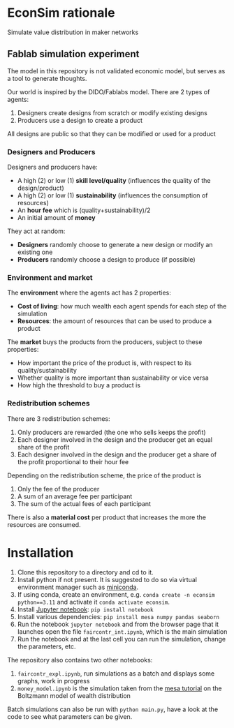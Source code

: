 # EconSim rationale
Simulate value distribution in maker networks

## Fablab simulation experiment
The model in this repository is not validated economic model, but serves as a tool to generate thoughts.

Our world is inspired by the DIDO/Fablabs model. There are 2 types of agents:
1. Designers create designs from scratch or modify existing designs
2. Producers use a design to create a product

All designs are public so that they can be modified or used for a product

###  Designers and Producers
Designers and producers have:
- A high (2) or low (1) **skill level/quality** (influences the quality of the design/product)
- A high (2) or low (1) **sustainability** (influences the consumption of resources)
- An **hour fee** which is (quality+sustainability)/2
- An initial amount of **money**

They act at random:
- **Designers** randomly choose to generate a new design or modify an existing one
- **Producers** randomly choose a design to produce (if possible)

### Environment and market
The **environment** where the agents act has 2 properties:
- **Cost of living**: how much wealth each agent spends for each step of the simulation
- **Resources**: the amount of resources that can be used to produce a product

The **market** buys the products from the producers, subject to these properties:
- How important the price of the product is, with respect to its quality/sustainability
- Whether quality is more important than sustainability or vice versa
- How high the threshold to buy a product is

### Redistribution schemes
There are 3 redistribution schemes:
1. Only producers are rewarded (the one who sells keeps the profit)
2. Each designer involved in the design and the producer get an equal share of the profit
3. Each designer involved in the design and the producer get a share of the profit proportional to their hour fee

Depending on the redistribution scheme, the price of the product is
1. Only the fee of the producer
2. A sum of an average fee per participant
3. The sum of the actual fees of each participant

There is also a **material cost** per product that increases the more the resources are consumed.

# Installation

1. Clone this repository to a directory and cd to it.
2. Install python if not present. It is suggested to do so via virtual environment manager such as [miniconda](https://docs.anaconda.com/free/miniconda/).
3. If using conda, create an environment, e.g. `conda create -n econsim python==3.11` and activate it `conda activate econsim`.
4. Install [Jupyter notebook](https://jupyter.org/install): `pip install notebook`
5. Install various dependencies: `pip install mesa numpy pandas seaborn`
6. Run the notebook `jupyter notebook` and from the browser page that it launches open the file `faircontr_int.ipynb`, which is the main simulation
7. Run the notebook and at the last cell you can run the simulation, change the parameters, etc.

The repository also contains two other notebooks:
1. `faircontr_expl.ipynb`, run simulations as a batch and displays some graphs, work in progress
2. `money_model.ipynb` is the simulation taken from the [mesa tutorial](https://mesa.readthedocs.io/en/stable/tutorials/intro_tutorial.html) on the Boltzmann model of wealth distribution

Batch simulations can also be run with `python main.py`, have a look at the code to see what parameters can be given.




